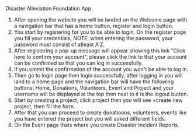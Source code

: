 Disaster Alleviation Foundation App

1. After opening the website you will be landed on the Welcome page with a navigation bar that has a home button, register and login button.
2. You start by registering for you to be able to login. On the register page you fill your credentials, NOTE: when entering the password, your password must consist of atleast A'Z.
3. After registering a pop-up message will appear showing this link "Click here to confirm your account", please click the link to that your account can be confirmed so that you can log in successfully.
4. If you ommit the confirmation of the account you won't be able to log in.
5. Then go to login page then login successfully, after logging in you will land to a home page and the navigation bar will have the following buttons: Home, Donations, Volunteers, Event and Project and your username will be displayed at the top then next to it is the logout button.
6. Start by creating a project, click project then you will see +create new project, then fill the form.
7. After that you can proceed to create donatioons, volunteers, events like you have entered the project but you will asked different fields.
8. On the Event page thats where you create Disaster Incident Reports.
